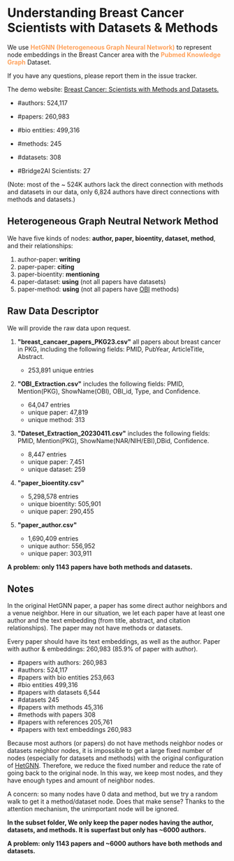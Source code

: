 # Understanding Breast Cancer Scientists with Datasets & Methods

 We use <a href="https://dl.acm.org/doi/pdf/10.1145/3292500.3330961"
                    style="text-decoration:none;color:#FFA15A;"> <b>HetGNN (Heterogeneous Graph Neural Network)</b></a> to represent node embeddings in the Breast Cancer area with the <a
                    href="https://www.nature.com/articles/s41597-020-0543-2"
                    style="text-decoration:none;color:#FFA15A;"> <b>Pubmed Knowledge Graph</b></a> Dataset.

If you have any questions, please report them in the issue tracker.

The demo website: [Breast Cancer: Scientists with Methods and Datasets.](<https://jiaweixu98.github.io/MethodsDatasetsScientists/>)

- #authors: 524,117

- #papers: 260,983

- #bio entities: 499,316

- #methods: 245

- #datasets: 308
- #Bridge2AI Scientists: 27

(Note: most of the ~ 524K authors lack the direct connection with methods and datasets in our data, only 6,824 authors have direct connections with methods and datasets.)

## Heterogeneous Graph Neutral Network Method

We have five kinds of nodes: **author, paper, bioentity, dataset, method**, and their relationships:

1. author-paper: **writing**
2. paper-paper: **citing**
3. paper-bioentity: **mentioning**
4. paper-dataset: **using** (not all papers have datasets)
5. paper-method: **using** (not all papers have [OBI](https://obi-ontology.org/) methods)

## Raw Data Descriptor

We will provide the raw data upon request.

1. **"breast_cancaer_papers_PKG23.csv"** all papers about breast cancer in PKG, including the following fields: PMID, PubYear, ArticleTitle, Abstract.
    - 253,891 unique entries

2. **"OBI_Extraction.csv"** includes the following fields: PMID, Mention(PKG), ShowName(OBI), OBI_id, Type, and Confidence.
    - 64,047 entries
    - unique paper: 47,819
    - unique method: 313

3. **"Dateset_Extraction_20230411.csv"** includes the following fields: PMID, Mention(PKG), ShowName(NAR/NIH/EBI),DBid, Confidence.
    - 8,447 entries
    - unique paper: 7,451
    - unique dataset: 259

4. **"paper_bioentity.csv"**
    - 5,298,578 entries
    - unique bioentity: 505,901
    - unique paper: 290,455

5. **"paper_author.csv"**
    - 1,690,409 entries
    - unique author: 556,952
    - unique paper: 303,911

**A problem: only 1143 papers have both methods and datasets.**

## Notes

In the original HetGNN paper, a paper has some direct author neighbors and a venue neighbor.
Here in our situation, we let each paper have at least one author and the text embedding (from title, abstract, and citation relationships). The paper may not have methods or datasets.

Every paper should have its text embeddings, as well as the author.
Paper with author & embeddings: 260,983 (85.9% of paper with author).

- #papers with authors: 260,983
- #authors: 524,117
- #papers with bio entities 253,663
- #bio entities 499,316
- #papers with datasets 6,544
- #datasets 245
- #papers with methods 45,316
- #methods with papers 308
- #papers with references 205,761
- #papers with text embeddings 260,983

Because most authors (or papers) do not have methods neighbor nodes or datasets neighbor nodes, it is impossible to get a large fixed number of nodes (especially for datasets and methods) with the original configuration of [HetGNN](<https://dl.acm.org/doi/pdf/10.1145/3292500.3330961>). Therefore, we reduce the fixed number and reduce the rate of going back to the original node. In this way, we keep most nodes, and they have enough types and amount of neighbor nodes.

A concern: so many nodes have 0 data and method, but we try a random walk to get it a method/dataset node. Does that make sense? Thanks to the attention mechanism, the unimportant node will be ignored.

**In the subset folder, We only keep the paper nodes having the author, datasets, and methods. It is superfast but only has ~6000 authors.**

**A problem: only 1143 papers and ~6000 authors have both methods and datasets.**